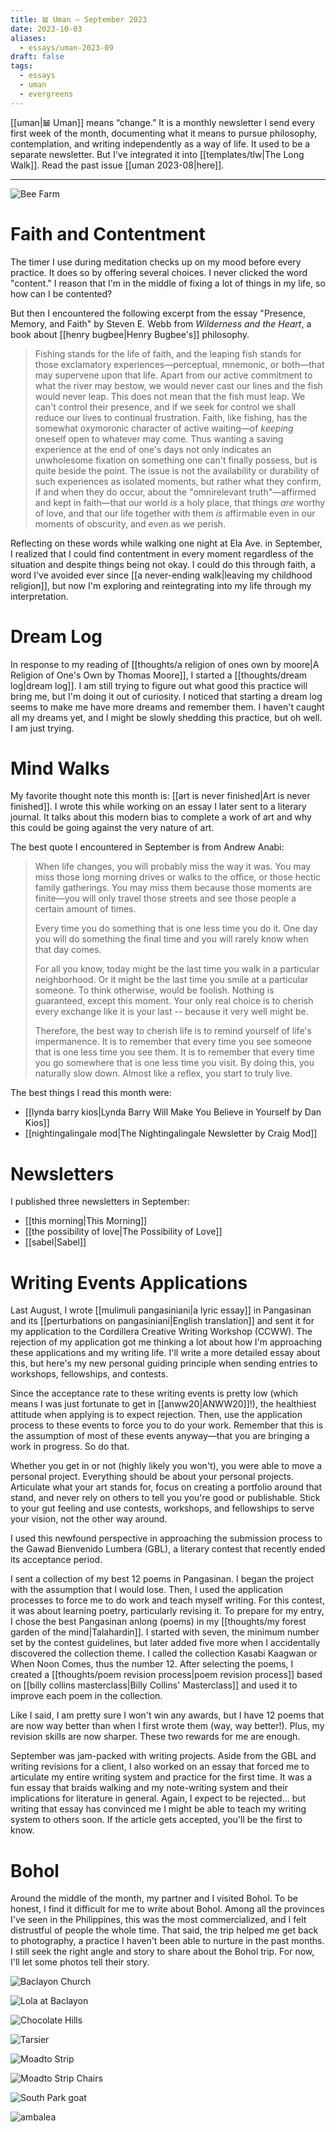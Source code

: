 ```yaml
---
title: 𝌡 Uman — September 2023
date: 2023-10-03
aliases:
  - essays/uman-2023-09
draft: false
tags:
  - essays
  - uman
  - evergreens
---
```

[[uman|𝌡 Uman]] means “change.” It is a monthly newsletter I send every first week of the month, documenting what it means to pursue philosophy, contemplation, and writing independently as a way of life. It used to be a separate newsletter. But I've integrated it into [[templates/tlw|The Long Walk]]. Read the past issue [[uman 2023-08|here]].
***
![Bee Farm](beefarm.jpg)
# Faith and Contentment

The timer I use during meditation checks up on my mood before every practice. It does so by offering several choices. I never clicked the word "content." I reason that I'm in the middle of fixing a lot of things in my life, so how can I be contented?

But then I encountered the following excerpt from the essay "Presence, Memory, and Faith" by Steven E. Webb from *Wilderness and the Heart*, a book about [[henry bugbee|Henry Bugbee's]] philosophy.

>Fishing stands for the life of faith, and the leaping fish stands for those exclamatory experiences—perceptual, mnemonic, or both—that may supervene upon that life. Apart from our active commitment to what the river may bestow, we would never cast our lines and the fish would never leap. This does not mean that the fish must leap. We can't control their presence, and if we seek for control we shall reduce our lives to continual frustration. Faith, like fishing, has the somewhat oxymoronic character of active waiting—of *keeping* oneself open to whatever may come. Thus wanting a saving experience at the end of one's days not only indicates an unwholesome fixation on something one can't finally possess, but is quite beside the point. The issue is not the availability or durability of such experiences as isolated moments, but rather what they confirm, if and when they do occur, about the "omnirelevant truth"—affirmed and kept in faith—that our world *is* a holy place, that things *are* worthy of love, and that our life together with them *is* affirmable even in our moments of obscurity, and even as we perish.

Reflecting on these words while walking one night at Ela Ave. in September, I realized that I could find contentment in every moment regardless of the situation and despite things being not okay. I could do this through faith, a word I've avoided ever since [[a never-ending walk|leaving my childhood religion]], but now I'm exploring and reintegrating into my life through my interpretation.

# Dream Log

In response to my reading of [[thoughts/a religion of ones own by moore|A Religion of One's Own by Thomas Moore]], I started a [[thoughts/dream log|dream log]]. I am still trying to figure out what good this practice will bring me, but I'm doing it out of curiosity. I noticed that starting a dream log seems to make me have more dreams and remember them. I haven't caught all my dreams yet, and I might be slowly shedding this practice, but oh well. I am just trying.

# Mind Walks

My favorite thought note this month is: [[art is never finished|Art is never finished]]. I wrote this while working on an essay I later sent to a literary journal. It talks about this modern bias to complete a work of art and why this could be going against the very nature of art.

The best quote I encountered in September is from Andrew Anabi:

>When life changes, you will probably miss the way it was. You may miss those long morning drives or walks to the office, or those hectic family gatherings. You may miss them because those moments are finite—you will only travel those streets and see those people a certain amount of times.
>
>Every time you do something that is one less time you do it. One day you will do something the final time and you will rarely know when that day comes.
>
>For all you know, today might be the last time you walk in a particular neighborhood. Or it might be the last time you smile at a particular someone. To think otherwise, would be foolish. Nothing is guaranteed, except this moment. Your only real choice is to cherish every exchange like it is your last -- because it very well might be.
>
>Therefore, the best way to cherish life is to remind yourself of life's impermanence. It is to remember that every time you see someone that is one less time you see them. It is to remember that every time you go somewhere that is one less time you visit. By doing this, you naturally slow down. Almost like a reflex, you start to truly live.

The best things I read this month were:
- [[lynda barry kios|Lynda Barry Will Make You Believe in Yourself by Dan Kios]]
- [[nightingalingale mod|The Nightingalingale Newsletter by Craig Mod]]

# Newsletters

I published three newsletters in September:

- [[this morning|This Morning]]
- [[the possibility of love|The Possibility of Love]]
- [[sabel|Sabel]]

# Writing Events Applications

Last August, I wrote [[mulimuli pangasiniani|a lyric essay]] in Pangasinan and its [[perturbations on pangasiniani|English translation]] and sent it for my application to the Cordillera Creative Writing Workshop (CCWW). The rejection of my application got me thinking a lot about how I'm approaching these applications and my writing life. I'll write a more detailed essay about this, but here's my new personal guiding principle when sending entries to workshops, fellowships, and contests.

Since the acceptance rate to these writing events is pretty low (which means I was just fortunate to get in [[anww20|ANWW20]]!), the healthiest attitude when applying is to expect rejection. Then, use the application process to these events to force you to do your work. Remember that this is the assumption of most of these events anyway—that you are bringing a work in progress. So do that.

Whether you get in or not (highly likely you won't), you were able to move a personal project. Everything should be about your personal projects. Articulate what your art stands for, focus on creating a portfolio around that stand, and never rely on others to tell you you're good or publishable. Stick to your gut feeling and use contests, workshops, and fellowships to serve your vision, not the other way around.

I used this newfound perspective in approaching the submission process to the Gawad Bienvenido Lumbera (GBL), a literary contest that recently ended its acceptance period.

I sent a collection of my best 12 poems in Pangasinan. I began the project with the assumption that I would lose. Then, I used the application processes to force me to do work and teach myself writing. For this contest, it was about learning poetry, particularly revising it. To prepare for my entry, I chose the best Pangasinan anlong (poems) in my [[thoughts/my forest garden of the mind|Talahardin]]. I started with seven, the minimum number set by the contest guidelines, but later added five more when I accidentally discovered the collection theme. I called the collection Kasabi Kaagwan or When Noon Comes, thus the number 12. After selecting the poems, I created a [[thoughts/poem revision process|poem revision process]] based on [[billy collins masterclass|Billy Collins' Masterclass]] and used it to improve each poem in the collection.

Like I said, I am pretty sure I won't win any awards, but I have 12 poems that are now way better than when I first wrote them (way, way better!). Plus, my revision skills are now sharper. These two rewards for me are enough.

September was jam-packed with writing projects. Aside from the GBL and writing revisions for a client, I also worked on an essay that forced me to articulate my entire writing system and practice for the first time. It was a fun essay that braids walking and my note-writing system and their implications for literature in general. Again, I expect to be rejected... but writing that essay has convinced me I might be able to teach my writing system to others soon. If the article gets accepted, you'll be the first to know.

# Bohol

Around the middle of the month, my partner and I visited Bohol. To be honest, I find it difficult for me to write about Bohol. Among all the provinces I've seen in the Philippines, this was the most commercialized, and I felt distrustful of people the whole time. That said, the trip helped me get back to photography, a practice I haven't been able to nurture in the past months. I still seek the right angle and story to share about the Bohol trip. For now, I'll let some photos tell their story.

![Baclayon Church](baclayon.jpg)

![Lola at Baclayon](baclayon2.jpg)

![Chocolate Hills](chocolate-hills.jpg)

![Tarsier](tarsier.jpg)

![Moadto Strip](moadto.jpg)

![Moadto Strip Chairs](moadto2.jpg)

![South Park goat](southpark.jpg)

![ambalea](ambalea.jpg)